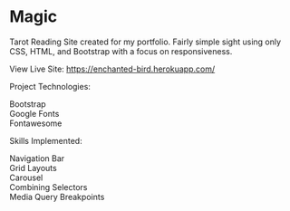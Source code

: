 # Magic
Tarot Reading Site created for my portfolio. Fairly simple sight using only CSS, HTML, and Bootstrap with a focus on responsiveness.

View Live Site: https://enchanted-bird.herokuapp.com/

Project Technologies:  

Bootstrap  
Google Fonts  
Fontawesome  

Skills Implemented:  

Navigation Bar  
Grid Layouts  
Carousel  
Combining Selectors  
Media Query Breakpoints  
